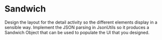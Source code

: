 # Sandwich
Design the layout for the detail activity so the different elements display in a sensible way. Implement the JSON parsing in JsonUtils so it produces a Sandwich Object that can be used to populate the UI that you designed.
